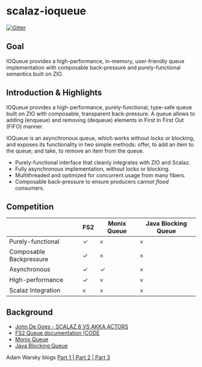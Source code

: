 # scalaz-ioqueue

[![Gitter](https://badges.gitter.im/scalaz/scalaz-ioqueue.svg)](https://gitter.im/scalaz/scalaz-ioqueue?utm_source=badge&utm_medium=badge&utm_campaign=pr-badge&utm_content=badge)

## Goal

IOQueue provides a high-performance, in-memory, user-friendly queue implementation with composable back-pressure and purely-functional semantics built on ZIO.

## Introduction & Highlights

IOQueue provides a high-performance, purely-functional, type-safe queue built on ZIO with composable, transparent back-pressure. 
A queue allows to adding (enqueue) and removing (dequeue) elements in First In First Out (FIFO) manner. 

IOQueue is an asynchronous queue, which works without locks or blocking, and exposes its functionality in two simple methods: offer, to add an item to the queue; and take, to remove an item from the queue.

* Purely-functional interface that cleanly integrates with ZIO and Scalaz.
* Fully asynchronous implementation, without locks or blocking.
* Multithreaded and optimized for concurrent usage from many fibers. 
* Composable back-pressure to ensure producers cannot _flood_ consumers.


## Competition

| | FS2 | Monix Queue | Java Blocking Queue | 
---|---|---|---
Purely-functional| ✓ | 𐄂 | 𐄂 |
Composable Backpressure| ✓ | 𐄂 | 𐄂 |
Asynchronous| ✓ | ✓ | 𐄂 |
High-performance| ✓ | 𐄂 | 𐄂 |
Scalaz Integration| 𐄂 | 𐄂 | 𐄂 |

## Background

* <a href = "https://www.youtube.com/watch?v=Eihz7kqn6mU"> John De Goes - SCALAZ 8 VS AKKA ACTORS </a>
* <a href= "https://functional-streams-for-scala.github.io/fs2/concurrency-primitives"> FS2 Queue documentation </a>|<a href= "https://github.com/functional-streams-for-scala/fs2/blob/series/1.0/core/shared/src/main/scala/fs2/async/mutable/Queue.scala">CODE </a>
* <a href= "https://github.com/monix/monix/blob/master/monix-execution/shared/src/main/scala/monix/execution/misc/AsyncQueue.scala"> Monix Queue </a>
* <a href= "https://docs.oracle.com/javase/7/docs/api/java/util/concurrent/BlockingQueue.html"> Java Blocking Queue </a>

Adam Warsky blogs <a href="https://blog.softwaremill.com/scalaz-8-io-vs-akka-typed-actors-vs-monix-part-1-5672657169e1"> Part 1 </a>|<a href= "https://blog.softwaremill.com/akka-vs-zio-vs-monix-part-2-communication-9ce7261aa08c"> Part 2 </a>|<a href= "https://blog.softwaremill.com/akka-vs-zio-vs-monix-part-2-communication-9ce7261aa08c"> Part 3 </a>


